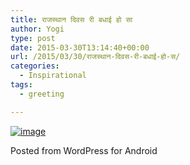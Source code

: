 ```yaml
---
title: राजस्थान दिवस री बधाई हो सा
author: Yogi
type: post
date: 2015-03-30T13:14:40+00:00
url: /2015/03/30/राजस्थान-दिवस-री-बधाई-हो-स/
categories:
  - Inspirational
tags:
  - greeting

---
```

[<img title="wp-1427721175288" class="alignnone size-full"  alt="image" src="http://www.yogendra.me/wp-content/uploads/2015/03/wpid-wp-1427721175288.jpeg" />][1]

<span class="post_sig">Posted from WordPress for Android</span>

 [1]: http://www.yogendra.me/wp-content/uploads/2015/03/wpid-wp-1427721175288.jpeg